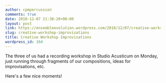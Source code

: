 ```yaml
---
author: cpmpercussion
comments: true
date: 2010-12-07 21:38:20+00:00
layout: post
link: https://ensembleevolution.wordpress.com/2010/12/07/creative-workshop-improvisations/
slug: creative-workshop-improvisations
title: Creative Workshop Improvisations
wordpress_id: 164
---
```


The three of us had a recording workshop in Studio Acusticum on Monday, just running through fragments of our compositions, ideas for improvisations, etc. 

Here's a few nice moments!

